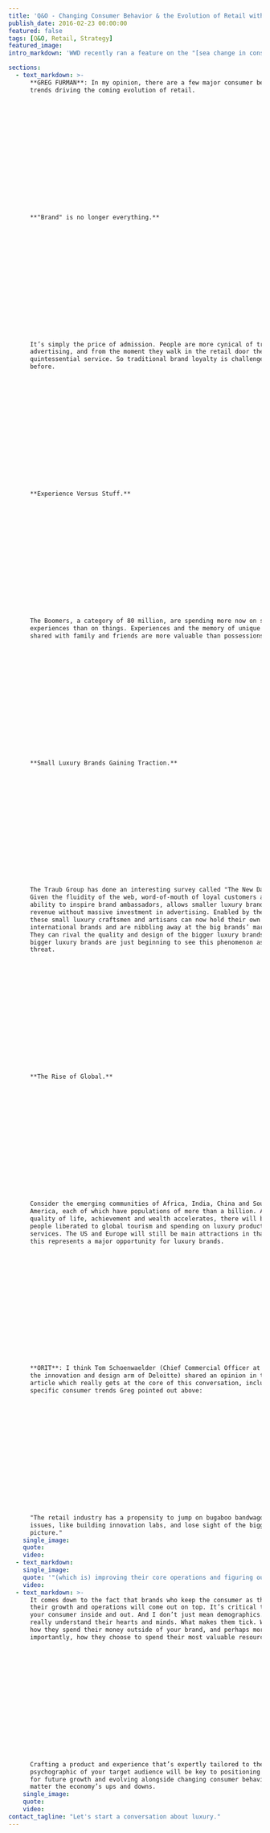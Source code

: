```yaml
---
title: 'Q&O - Changing Consumer Behavior & the Evolution of Retail with Luxury Marketing Council Founder, Greg Furman'
publish_date: 2016-02-23 00:00:00
featured: false
tags: [Q&O, Retail, Strategy]
featured_image:
intro_markdown: 'WWD recently ran a feature on the "[sea change in consumer behavior](http://wwd.com/retail-news/department-stores/sea-change-in-consumer-behavior-retailers-need-to-catch-up-10303936/)," citing opinions from experts ranging from Jerry Storch (Chairman, Hudson’s Bay Co.) to Jack Kleinhenz (chief economist, National Retail Federation). The majority of opinions reflected the theme of retail having fallen behind the consumer behavior curve. Do you feel that’s true?​'

sections:
  - text_markdown: >-
      **GREG FURMAN**: In my opinion, there are a few major consumer behavior
      trends driving the coming evolution of retail.

















      **"Brand" is no longer everything.**

















      It’s simply the price of admission. People are more cynical of traditional
      advertising, and from the moment they walk in the retail door they expect
      quintessential service. So traditional brand loyalty is challenged as never
      before.

















      **Experience Versus Stuff.**

















      The Boomers, a category of 80 million, are spending more now on special
      experiences than on things. Experiences and the memory of unique experience
      shared with family and friends are more valuable than possessions.

















      **Small Luxury Brands Gaining Traction.**

















      The Traub Group has done an interesting survey called "The New Davids."
      Given the fluidity of the web, word-of-mouth of loyal customers and the
      ability to inspire brand ambassadors, allows smaller luxury brands to grow
      revenue without massive investment in advertising. Enabled by the web,
      these small luxury craftsmen and artisans can now hold their own with
      international brands and are nibbling away at the big brands’ market share.
      They can rival the quality and design of the bigger luxury brands. The
      bigger luxury brands are just beginning to see this phenomenon as a serious
      threat.

















      **The Rise of Global.**

















      Consider the emerging communities of Africa, India, China and South
      America, each of which have populations of more than a billion. As their
      quality of life, achievement and wealth accelerates, there will be more
      people liberated to global tourism and spending on luxury products and
      services. The US and Europe will still be main attractions in that regard,
      this represents a major opportunity for luxury brands.

















      **ORIT**: I think Tom Schoenwaelder (Chief Commercial Officer at Doblin,
      the innovation and design arm of Deloitte) shared an opinion in the WWD
      article which really gets at the core of this conversation, including the
      specific consumer trends Greg pointed out above:

















      "The retail industry has a propensity to jump on bugaboo bandwagons or
      issues, like building innovation labs, and lose sight of the bigger
      picture."​
    single_image:
    quote:
    video:
  - text_markdown:
    single_image:
    quote: '"(which is) improving their core operations and figuring out what they actually are and plan to be for the customers and how to build really unique experiences."'
    video:
  - text_markdown: >-
      It comes down to the fact that brands who keep the consumer as the focus of
      their growth and operations will come out on top. It’s critical to know
      your consumer inside and out. And I don’t just mean demographics. I mean to
      really understand their hearts and minds. What makes them tick. Where and
      how they spend their money outside of your brand, and perhaps more
      importantly, how they choose to spend their most valuable resource: time.

















      Crafting a product and experience that’s expertly tailored to the
      psychographic of your target audience will be key to positioning businesses
      for future growth and evolving alongside changing consumer behavior no
      matter the economy’s ups and downs.​
    single_image:
    quote:
    video:
contact_tagline: "Let's start a conversation about luxury."
---
```



